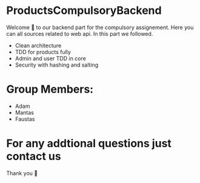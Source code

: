 # ProductsCompulsoryBackend
Welcome 👋 to our backend part for the compulsory assignement.
Here you can all sources related to web api. In this part we followed.
- Clean architecture
- TDD for products fully 
- Admin and user TDD in core
- Security with hashing and salting
# Group Members:
- Adam 
- Mantas
- Faustas
# For any addtional questions just contact us 
Thank you 🙏

